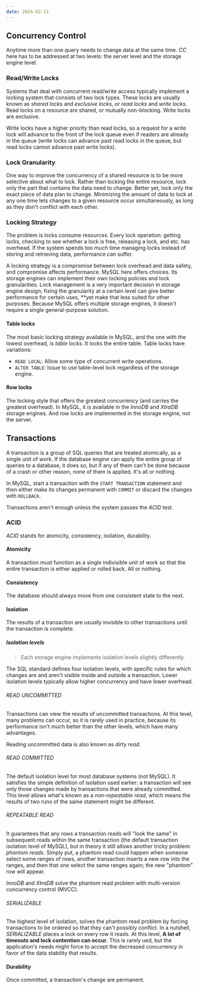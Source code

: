 ```yaml
---
date: 2024-02-11
---
```


## Concurrency Control

Anytime more than one query needs to change data at the same time. *CC* here has to be addressed at two levels: the server level and the storage engine level.

### Read/Write Locks

Systems that deal with concurrent read/write access typically implement a locking system that consists of two lock types. These locks are usually known as *shared locks* and *exclusive locks*, or *read locks* and *write locks*. Read locks on a resource are shared, or mutually non-blocking. Write locks are exclusive.

Write locks have a higher priority than read locks, so a request for a write lock will advance to the front of the lock queue even if readers are already in the queue (write locks can advance past read locks in the queue, but read locks cannot advance past write locks).

### Lock Granularity

One way to improve the concurrency of a shared resource is to be more selective about what to lock. Rather than locking the entire resource, lock only the part that contains the data need to change. Better yet, lock only the exact piece of data plan to change. Minimizing the amount of data to lock at any one time lets changes to a given resource occur simultaneously, as long as they don't conflict with each other.

### Locking Strategy

The problem is locks consume resources. Every lock operation: getting locks, checking to see whether a lock is free, releasing a lock, and etc. has overhead. If the system spends too much time managing locks instead of storing and retrieving data, performance can suffer.

A locking strategy is a compromise between lock overhead and data safety, and compromise affects performance. MySQL here offers choices. Its storage engines can implement their own locking policies and lock granularities. Lock management is a very important decision in storage engine design; fixing the granularity at a certain level can give better performance for certain uses, **yet make that less suited for other purposes. Because MySQL offers multiple storage engines, it doesn't require a single general-purpose solution.

#### Table locks

The most basic locking strategy available in MySQL, and the one with the lowest overhead, is *table locks*. It locks the entire table. Table locks have variations:

- `READ LOCAL`: Allow some type of concurrent write operations.
- `ALTER TABLE`: Issue to use table-level lock regardless of the storage engine.

#### Row locks

The locking style that offers the greatest concurrency (and carries the greatest overhead). In MySQL, it is available in the *InnoDB* and *XtraDB* storage engines. And row locks are implemented in the storage engine, not the server. 

## Transactions

A transaction is a group of SQL queries that are treated atomically, as a single unit of work. If the database engine can apply the entire group of queries to a database, it does so, but if any of them can't be done because of a crash or other reason, none of them is applied. It's all or nothing.

In MySQL, start a transaction with the `START TRANSACTION` statement and then either make its changes permanent with `COMMIT` or discard the changes with `ROLLBACK`.

Transactions aren't enough unless the system passes the *ACID* test.

### ACID

*ACID* stands for atomicity, consistency, isolation, durability.

#### Atomicity

A transaction must function as a single indivisible unit of work so that the entire transaction is either applied or rolled back. All or nothing.

#### Consistency

The database should always move from one consistent state to the next.

#### Isolation

The results of a transaction are *usually* invisible to other transactions until the transaction is complete.

##### Isolation levels

> Each storage engine implements isolation levels slightly differently.

The SQL standard defines four isolation levels, with specific rules for which changes are and aren't visible inside and outside a transaction. Lower isolation levels typically allow higher concurrency and have lower overhead.

###### READ UNCOMMITTED

Transactions can view the results of uncommitted transactions. At this level, many problems can occur, so it is rarely used in practice, because its performance isn't much better than the other levels, which have many advantages.

Reading uncommitted data is also known as *dirty read*.

###### READ COMMITTED

The default isolation level for most database systems (not MySQL). It satisfies the simple definition of isolation used earlier: a transaction will see only those changes made by transactions that were already committed. This level allows what's known as a *non-repeatable read*, which means the results of two runs of the same statement might be different.

###### REPEATABLE READ

It guarantees that any rows a transaction reads will "look the same" in subsequent reads within the same transaction (the default transaction isolation level of MySQL), but in theory it still allows another tricky problem: *phantom reads*. Simply put, a phantom read could happen when someone select some ranges of rows, another transaction inserts a new row into the ranges, and then that one select the same ranges again; the new "phantom" row will appear.

*InnoDB* and *XtraDB* solve the phantom read problem with multi-version concurrency control (MVCC).

###### SERIALIZABLE

The highest level of isolation, solves the phantom read problem by forcing transactions to be ordered so that they can't possibly conflict. In a nutshell, *SERIALIZABLE* places a lock on every row it reads. At this level, **A lot of timeouts and lock contention can occur**. This is rarely ued, but the application's needs might force to accept the decreased concurrency in favor of the data stability that results.

#### Durability

Once committed, a transaction's change are permanent.
